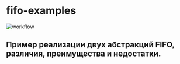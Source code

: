# fifo-examples
![workflow](https://github.com/Dr1DeX/fifo-examples/actions/workflows/main.yml/badge.svg)
## Пример реализации двух абстракций FIFO, различия, преимущества и недостатки.
